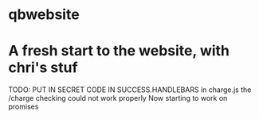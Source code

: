 # qbwebsite
# A fresh start to the website, with chri's stuf
TODO: PUT IN SECRET CODE IN SUCCESS.HANDLEBARS
in charge.js the /charge checking could not work properly
Now starting to work on promises